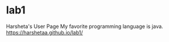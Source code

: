 # lab1
Harsheta's User Page
My favorite programming language is java.
https://harshetaa.github.io/lab1/
